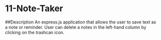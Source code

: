 # 11-Note-Taker

##Description
An express.js application that allows the user to save text as a note or reminder. User can delete a notes in the left-hand column by clicking on the trashcan icon.
